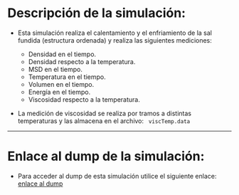 # Descripción de la simulación:

- Esta simulación realiza el calentamiento y el enfriamiento de la sal fundida (estructura ordenada) y realiza las siguientes mediciones:
    - Densidad en el tiempo.
    - Densidad respecto a la temperatura.
    - MSD en el tiempo.
    - Temperatura en el tiempo.
    - Volumen en el tiempo.
    - Energía en el tiempo.
    - Viscosidad respecto a la temperatura.

- La medición de viscosidad se realiza por tramos a distintas temperaturas y las almacena en el archivo: <code> viscTemp.data </code>

---

# Enlace al dump de la simulación:

- Para acceder al dump de esta simulación utilice el siguiente enlace: [enlace al dump](https://1drv.ms/u/c/2270be8bdd4ae905/EUnKbBvXk95KjSKoUW7joZMBIqFsybtkWaJzm0ZKOiM8Pg?e=qLAHOW)